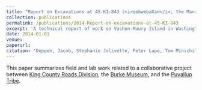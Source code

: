```yaml
---
title: "Report on Excavations at 45-KI-843 (<i>qebwebaXad</i>, the Manzanita Beach Site), Maury Island, King County, Washington"
collection: publications
permalink: /publications/2014-Report-on-excavations-at-45-KI-843
excerpt: 'A technical report of work on Vashon-Maury Island in Washington state'
date: 2014-01-01
venue: 
paperurl: 
citation: 'Deppen, Jacob, Stephanie Jolivette, Peter Lape, Tom Minichillo, Molly Odell, Laura Phillips, and Brandon Reynon (2014). <i>Report on Excavations at 45-KI-843 (</i>qebwebaXad<i>, the Manzanita Beach Site), Maury Island, King County, Washington</i>. Submitted to the Washington Department of Archaeology and Historic Preservation.'
---
```

This paper summarizes field and lab work related to a collaborative project between 
[King County Roads Division](https://www.kingcounty.gov/depts/transportation/roads/cultural-resources-program.aspx), 
the [Burke Museum](http://www.burkemuseum.org/), 
and the [Puyallup Tribe](http://www.puyallup-tribe.com/).